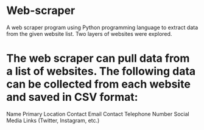 # Web-scraper
A web scraper program using Python programming language to extract data from the given website list. Two layers of websites were explored. 

# The web scraper can pull data from a list of websites. The following data can be collected from each website and saved in CSV format:

Name
Primary Location
Contact Email
Contact Telephone Number
Social Media Links (Twitter, Instagram, etc.)
